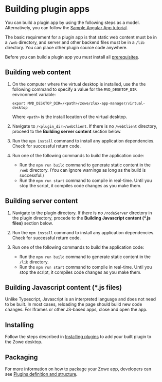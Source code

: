 # Building plugin apps
You can build a plugin app by using the following steps as a model. Alternatively, you can follow the [Sample Angular App tutorial](https://github.com/zowe/sample-angular-app/blob/lab/step-1-hello-world/README.md).

The basic requirement for a plugin app is that static web content must be in a `/web` directory, and server and other backend files must be in a `/lib` directory. You can place other plugin source code anywhere.

Before you can build a plugin app you must install all [prerequisites](https://github.com/zowe/zlux-app-server#0-install-prerequisites).

## Building web content
1. On the computer where the virtual desktop is installed, use the the following command to specify a value for the `MVD_DESKTOP_DIR` environment variable:
    ```
    export MVD_DESKTOP_DIR=/<path>/zowe/zlux-app-manager/virtual-desktop
    ```

    Where `<path>` is the install location of the virtual desktop.

2. Navigate to `/<plugin_dir>/webClient`.  If there is no `/webClient` directory, proceed to the **Building server content** section below.

3. Run the `npm install` command to install any application dependencies. Check for successful return code.

4. Run one of the following commands to build the application code:
    
    - Run the `npm run build` command to generate static content in the `/web` directory. (You can ignore warnings as long as the build is successful.)
    - Run the `npm run start` command to compile in real-time. Until you stop the script, it compiles code changes as you make them.

## Building server content
1. Navigate to the plugin directory. If there is no `/nodeServer` directory in the plugin directory, procede to the **Building Javascript content (*.js files)** section below.

2. Run the `npm install` command to install any application dependencies. Check for successful return code.

4. Run one of the following commands to build the application code:
    
    - Run the `npm run build` command to generate static content in the `/lib` directory.
    - Run the `npm run start` command to compile in real-time. Until you stop the script, it compiles code changes as you make them.

## Building Javascript content (*.js files)
Unlike Typescript, Javascript is an interpreted language and does not need to be built. In most cases, reloading the page should build new code changes. For Iframes or other JS-based apps, close and open the app.

## Installing
Follow the steps described in [Installing plugins](https://docs.zowe.org/stable/extend/extend-desktop/mvd-installplugins.html#installing-plugins) to add your built plugin to the Zowe desktop.

## Packaging
For more information on how to package your Zowe app, developers can see [Plugins definition and structure](https://docs.zowe.org/stable/extend/extend-desktop/mvd-plugindefandstruct.html#application-plug-in-filesystem-structure).